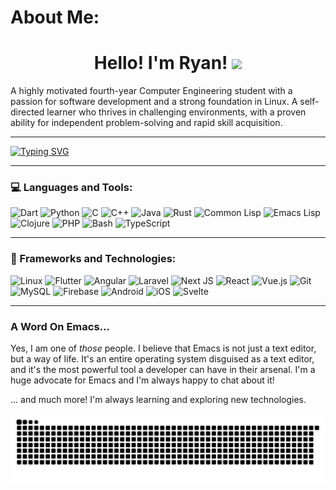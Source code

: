 # About Me:

<h1 align="center"><b>Hello! I'm Ryan!</b> <img src="https://media.giphy.com/media/hvRJCLFzcasrR4ia7z/giphy.gif" width="35"></h1>

A highly motivated fourth-year Computer Engineering student with a passion for software development and a strong foundation in Linux. A self-directed learner who thrives in challenging environments, with a proven ability for independent problem-solving and rapid skill acquisition.

---

[![Typing SVG](https://readme-typing-svg.demolab.com?font=Fira+Code&pause=1000&color=F75E3A&width=435&lines=Linux+and+Emacs+Enthusiast)](https://git.io/typing-svg)

---

### 💻 Languages and Tools:

![Dart](https://img.shields.io/badge/dart-%230175C2.svg?style=for-the-badge&logo=dart&logoColor=white)
![Python](https://img.shields.io/badge/python-3670A0?style=for-the-badge&logo=python&logoColor=ffdd54)
![C](https://img.shields.io/badge/c-%2300599C.svg?style=for-the-badge&logo=c&logoColor=white)
![C++](https://img.shields.io/badge/c++-%2300599C.svg?style=for-the-badge&logo=c%2B%2B&logoColor=white)
![Java](https://img.shields.io/badge/java-%23ED8B00.svg?style=for-the-badge&logo=java&logoColor=white)
![Rust](https://img.shields.io/badge/rust-%23000000.svg?style=for-the-badge&logo=rust&logoColor=white)
![Common Lisp](https://img.shields.io/badge/common%20lisp-%23333333.svg?style=for-the-badge&logo=lisp&logoColor=white)
![Emacs Lisp](https://img.shields.io/badge/emacs%20lisp-%237F5AB6.svg?style=for-the-badge&logo=gnu-emacs&logoColor=white)
![Clojure](https://img.shields.io/badge/clojure-%235A9442.svg?style=for-the-badge&logo=clojure&logoColor=white)
![PHP](https://img.shields.io/badge/php-%23777BB4.svg?style=for-the-badge&logo=php&logoColor=white)
![Bash](https.img.shields.io/badge/bash-%234EAA25.svg?style=for-the-badge&logo=gnubash&logoColor=white)
![TypeScript](https://img.shields.io/badge/typescript-%23007ACC.svg?style=for-the-badge&logo=typescript&logoColor=white)

---

### 🚀 Frameworks and Technologies:

![Linux](https://img.shields.io/badge/Linux-FCC624?style=for-the-badge&logo=linux&logoColor=black)
![Flutter](https://img.shields.io/badge/Flutter-%2302569B.svg?style=for-the-badge&logo=Flutter&logoColor=white)
![Angular](https://img.shields.io/badge/angular-%23DD0031.svg?style=for-the-badge&logo=angular&logoColor=white)
![Laravel](https://img.shields.io/badge/laravel-%23FF2D20.svg?style=for-the-badge&logo=laravel&logoColor=white)
![Next JS](https://img.shields.io/badge/Next-black?style=for-the-badge&logo=next.js&logoColor=white)
![React](https://img.shields.io/badge/react-%2320232a.svg?style=for-the-badge&logo=react&logoColor=%2361DAFB)
![Vue.js](https://img.shields.io/badge/vuejs-%2335495e.svg?style=for-the-badge&logo=vuedotjs&logoColor=%234FC08D)
![Git](https://img.shields.io/badge/git-%23F05033.svg?style=for-the-badge&logo=git&logoColor=white)
![MySQL](https://img.shields.io/badge/mysql-%2300f.svg?style=for-the-badge&logo=mysql&logoColor=white)
![Firebase](https://img.shields.io/badge/firebase-%23039BE5.svg?style=for-the-badge&logo=firebase)
![Android](https://img.shields.io/badge/Android-3DDC84?style=for-the-badge&logo=android&logoColor=white)
![iOS](https://img.shields.io/badge/iOS-000000?style=for-the-badge&logo=ios&logoColor=white)
![Svelte](https://img.shields.io/badge/svelte-%23f1413d.svg?style=for-the-badge&logo=svelte&logoColor=white)

---

### A Word On Emacs...

Yes, I am one of *those* people. I believe that Emacs is not just a text editor, but a way of life. It's an entire operating system disguised as a text editor, and it's the most powerful tool a developer can have in their arsenal. I'm a huge advocate for Emacs and I'm always happy to chat about it!

... and much more! I'm always learning and exploring new technologies.


<picture>
  <source media="(prefers-color-scheme: dark)" srcset="github-contribution-grid-snake-dark.svg" />
  <source media="(prefers-color-scheme: light)" srcset="github-contribution-grid-snake.svg" />
  <img alt="github-snake" src="github-contribution-grid-snake.svg" />
</picture>
